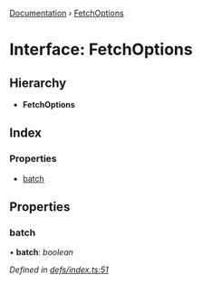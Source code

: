 [Documentation](../README.md) › [FetchOptions](fetchoptions.md)

# Interface: FetchOptions

## Hierarchy

* **FetchOptions**

## Index

### Properties

* [batch](fetchoptions.md#batch)

## Properties

###  batch

• **batch**: *boolean*

*Defined in [defs/index.ts:51](https://github.com/badbatch/graphql-box/blob/e36f8d4/packages/fetch-manager/src/defs/index.ts#L51)*
